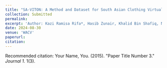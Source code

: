 ```yaml
---
title: "SA-VITON: A Method and Dataset for South Asian Clothing Virtual Try-On "
collection: Submitted
permalink: 
excerpt: 'Author: Kazi Ramisa Rifa*, Hasib Zunair, Khalid Bin Shafiq, Nabeel Mohammed'
date: 2024-08-30
venue: 'WACV'
paperurl: 
citation: 
---
```


Recommended citation: Your Name, You. (2015). "Paper Title Number 3." <i>Journal 1</i>. 1(3).
